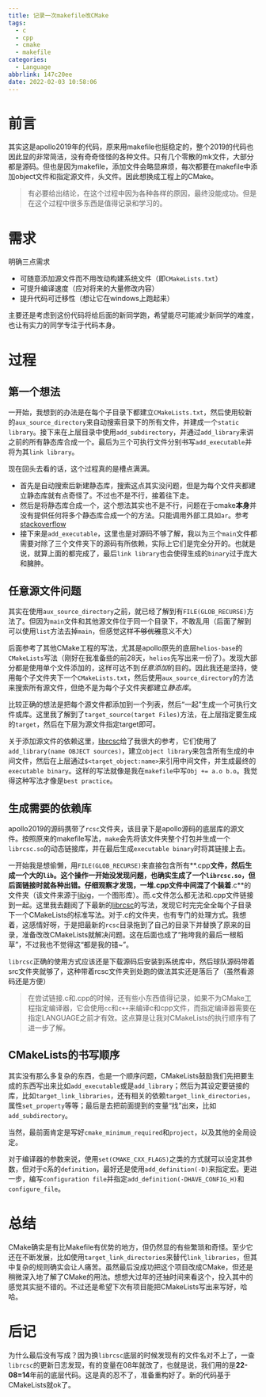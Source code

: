 ```yaml
---
title: 记录一次makefile改CMake
tags:
  - c
  - cpp
  - cmake
  - makefile
categories:
  - Language
abbrlink: 147c20ee
date: 2022-02-03 10:58:06
---
```


# 前言

其实这是apollo2019年的代码，原来用makefile也挺稳定的，整个2019的代码也因此显的非常简洁，没有奇奇怪怪的各种文件。只有几个零散的mk文件，大部分都是源码。但也是因为makefile，添加文件会略显麻烦，每次都要在makefile中添加object文件和指定源文件，头文件。因此想换成工程上的CMake。

> 有必要给出结论，在这个过程中因为各种各样的原因，最终没能成功。但是在这个过程中很多东西是值得记录和学习的。

# 需求

明确三点需求

- 可随意添加源文件而不用改动构建系统文件（即`CMakeLists.txt`）
- 可提升编译速度（应对将来的大量修改内容）
- 提升代码可迁移性（想让它在windows上跑起来）

主要还是考虑到这份代码将给后面的新同学跑，希望能尽可能减少新同学的难度，也让有实力的同学专注于代码本身。

# 过程

## 第一个想法

一开始，我想到的办法是在每个子目录下都建立`CMakeLists.txt`，然后使用较新的`aux_source_directory`来自动搜索目录下的所有文件，并建成一个`static library`。接下来在上层目录中使用`add_subdirectory`，并通过`add_library`来讲之前的所有静态库合成一个。最后为三个可执行文件分别书写`add_executable`并将为其`link library`。

现在回头去看的话，这个过程真的是槽点满满。

- 首先是自动搜索后新建静态库，搜索这点其实没问题，但是为每个文件夹都建立静态库就有点奇怪了。不过也不是不行，接着往下走。
- 然后是将静态库合成一个，这个想法其实也不是不行，问题在于cmake**本身**并没有提供任何将多个静态库合成一个的方法。只能调用外部工具如`ar`。参考[stackoverflow](https://stackoverflow.com/questions/37924383/combining-several-static-libraries-into-one-using-cmake)
- 接下来是`add_executable`，这里也是对源码不够了解，我以为三个`main`文件都需要对除了三个文件夹下的源码有所依赖，实际上它们是完全分开的。也就是说，就算上面的都完成了，最后`link library`也会使得生成的`binary`过于庞大和臃肿。

## 任意源文件问题

其实在使用`aux_source_directory`之前，就已经了解到有`FILE(GLOB_RECURSE)`方法了。但因为`main`文件和其他源文件位于同一个目录下，不敢乱用（后面了解到可以使用`list`方法去掉`main`，但感觉这样~~不够优雅~~意义不大）

后面参考了其他CMake工程的写法，尤其是apollo原先的底层`helios-base`的`CMakeLists`写法（刚好在我准备些的前28天，`helios`先写出来一份了）。发现大部分都是使用单个文件添加的，这样可达不到*任意添加*的目的。因此我还是坚持，使用每个子文件夹下一个`CMakeLists.txt`，然后使用`aux_source_directory`的方法来搜索所有源文件，但绝不是为每个子文件夹都建立*静态库*。

比较正确的想法是把每个源文件都添加到一个列表，然后“一起”生成一个可执行文件或库。这里我了解到了`target_source(target Files)`方法，在上层指定要生成的`target`，然后在下层为源文件指定target即可。

关于添加源文件的依赖这里，[librcsc](https://github.com/helios-base/librcsc)给了我很大的参考，它们使用了`add_library(name OBJECT sources)`，建立`object library`来包含所有生成的中间文件，然后在上层通过`$<target_object:name>`来引用中间文件，并生成最终的`executable binary`。这样的写法就像是我在`makefile`中写`Obj += a.o b.o`。我觉得这种写法才像是`best practice`。

## 生成需要的依赖库

apollo2019的源码携带了`rcsc`文件夹，该目录下是apollo源码的底层库的源文件。按照原来的makefile写法，`make`会先将该文件夹整个打包并生成一个`librcsc.so`的动态链接库，并在最后生成`executable binary`时将其链接上去。

一开始我是想偷懒，用`FILE(GLOB_RECURSE)`来直接包含所有**.cpp**文件，然后生成一个大的`lib`。这个操作一开始没发现问题，也确实生成了一个`librcsc.so`，但后面链接时就各种出错。仔细观察才发现，一堆.cpp文件中间混了个装着**.c**的文件夹（该文件来源于[libig](https://github.com/libigl/libigl)，一个图形库）。而.c文件怎么都无法和.cpp文件链接到一起。这里我去翻阅了下最新的[librcsc](https://github.com/helios-base/librcsc)的写法，发现它时完完全全每个子目录下一个CMakeLists的标准写法。对于.c的文件夹，也有专门的处理方式。我想着，这感情好呀，于是把最新的`rcsc`目录拖到了自己的目录下并替换了原来的目录，准备改改CMakeLists就解决问题。这在后面也成了“拖垮我的最后一根稻草”，不过我也不觉得这“都是我的错~”。

`librcsc`正确的使用方式应该还是下载源码后安装到系统库中，然后球队源码带着src文件夹就够了，这种带着rcsc文件夹到处跑的做法其实还是落后了（虽然看源码还是方便）

> 在尝试链接.c和.cpp的时候，还有些小东西值得记录，如果不为CMake工程指定编译器，它会使用`cc`和`c++`来编译c和cpp文件，而指定编译器需要在指定LANGUAGE之前才有效。这点算是让我对CMakeLists的执行顺序有了进一步了解。

## CMakeLists的书写顺序

其实没有那么多复杂的东西，也是一个顺序问题，CMakeLists鼓励我们先把要生成的东西写出来比如`add_executable`或是`add_library`；然后为其设定要链接的库，比如`target_link_libraries`，还有相关的依赖`target_link_directories`，属性`set_property`等等；最后是去把前面提到的变量“找”出来，比如`add_subdirectory`。

当然，最前面肯定是写好`cmake_minimum_required`和`project`，以及其他的全局设定。

对于编译器的参数来说，使用`set(CMAKE_CXX_FLAGS)`之类的方式就可以设定其参数，但对于c系的`definition`，最好还是使用`add_definition(-D)`来指定宏。更进一步，编写`configuration file`并指定`add_definition(-DHAVE_CONFIG_H)`和`configure_file`。

# 总结

CMake确实是有比Makefile有优势的地方，但仍然显的有些繁琐和奇怪。至少它还在不断发展，比如使用`target_link_directories`来替代`link_libraries`，但其中复杂的规则确实会让人痛苦。虽然最后没成功把这个项目改成CMake，但还是稍微深入地了解了CMake的用法。想想大过年的还抽时间来看这个，投入其中的感觉其实挺不错的。不过还是希望下次有项目能把CMakeLists写出来写好，哈哈。

# 后记

为什么最后没有写成？因为换`librcsc`底层的时候发现有的文件名对不上了，一查`librcsc`的更新日志发现，有的变量在08年就改了，也就是说，我们用的是**22-08=14**年前的底层代码。这是真的忍不了，准备重构好了。新的代码基于CMakeLists就ok了。
